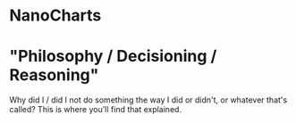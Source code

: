 # NanoCharts


# "Philosophy / Decisioning / Reasoning"

Why did I / did I not do something the way I did or didn't, or whatever that's called? This is where you'll find that explained.
